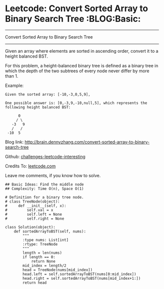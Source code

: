 # Leetcode: Convert Sorted Array to Binary Search Tree     :BLOG:Basic:


---

Convert Sorted Array to Binary Search Tree  

---

Given an array where elements are sorted in ascending order, convert it to a height balanced BST.  

For this problem, a height-balanced binary tree is defined as a binary tree in which the depth of the two subtrees of every node never differ by more than 1.  

Example:  

    Given the sorted array: [-10,-3,0,5,9],
    
    One possible answer is: [0,-3,9,-10,null,5], which represents the following height balanced BST:
    
          0
         / \
       -3   9
       /   /
     -10  5

Blog link: <http://brain.dennyzhang.com/convert-sorted-array-to-binary-search-tree>  

Github: [challenges-leetcode-interesting](https://github.com/DennyZhang/challenges-leetcode-interesting/tree/master/convert-sorted-array-to-binary-search-tree)  

Credits To: [leetcode.com](https://leetcode.com/problems/convert-sorted-array-to-binary-search-tree/description)  

Leave me comments, if you know how to solve.  

    ## Basic Ideas: Find the middle node
    ## Complexity: Time O(n), Space O(1)
    
    # Definition for a binary tree node.
    # class TreeNode(object):
    #     def __init__(self, x):
    #         self.val = x
    #         self.left = None
    #         self.right = None
    
    class Solution(object):
        def sortedArrayToBST(self, nums):
            """
            :type nums: List[int]
            :rtype: TreeNode
            """
            length = len(nums)
            if length == 0:
                return None
            mid_index = length/2
            head = TreeNode(nums[mid_index])
            head.left = self.sortedArrayToBST(nums[0:mid_index])
            head.right = self.sortedArrayToBST(nums[mid_index+1:])
            return head